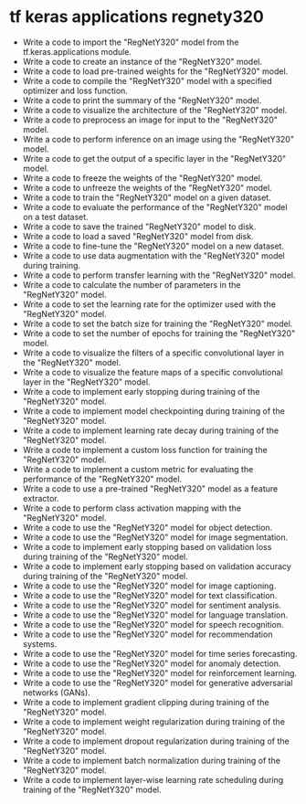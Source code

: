 # tf keras applications regnety320

- Write a code to import the "RegNetY320" model from the tf.keras.applications module.
- Write a code to create an instance of the "RegNetY320" model.
- Write a code to load pre-trained weights for the "RegNetY320" model.
- Write a code to compile the "RegNetY320" model with a specified optimizer and loss function.
- Write a code to print the summary of the "RegNetY320" model.
- Write a code to visualize the architecture of the "RegNetY320" model.
- Write a code to preprocess an image for input to the "RegNetY320" model.
- Write a code to perform inference on an image using the "RegNetY320" model.
- Write a code to get the output of a specific layer in the "RegNetY320" model.
- Write a code to freeze the weights of the "RegNetY320" model.
- Write a code to unfreeze the weights of the "RegNetY320" model.
- Write a code to train the "RegNetY320" model on a given dataset.
- Write a code to evaluate the performance of the "RegNetY320" model on a test dataset.
- Write a code to save the trained "RegNetY320" model to disk.
- Write a code to load a saved "RegNetY320" model from disk.
- Write a code to fine-tune the "RegNetY320" model on a new dataset.
- Write a code to use data augmentation with the "RegNetY320" model during training.
- Write a code to perform transfer learning with the "RegNetY320" model.
- Write a code to calculate the number of parameters in the "RegNetY320" model.
- Write a code to set the learning rate for the optimizer used with the "RegNetY320" model.
- Write a code to set the batch size for training the "RegNetY320" model.
- Write a code to set the number of epochs for training the "RegNetY320" model.
- Write a code to visualize the filters of a specific convolutional layer in the "RegNetY320" model.
- Write a code to visualize the feature maps of a specific convolutional layer in the "RegNetY320" model.
- Write a code to implement early stopping during training of the "RegNetY320" model.
- Write a code to implement model checkpointing during training of the "RegNetY320" model.
- Write a code to implement learning rate decay during training of the "RegNetY320" model.
- Write a code to implement a custom loss function for training the "RegNetY320" model.
- Write a code to implement a custom metric for evaluating the performance of the "RegNetY320" model.
- Write a code to use a pre-trained "RegNetY320" model as a feature extractor.
- Write a code to perform class activation mapping with the "RegNetY320" model.
- Write a code to use the "RegNetY320" model for object detection.
- Write a code to use the "RegNetY320" model for image segmentation.
- Write a code to implement early stopping based on validation loss during training of the "RegNetY320" model.
- Write a code to implement early stopping based on validation accuracy during training of the "RegNetY320" model.
- Write a code to use the "RegNetY320" model for image captioning.
- Write a code to use the "RegNetY320" model for text classification.
- Write a code to use the "RegNetY320" model for sentiment analysis.
- Write a code to use the "RegNetY320" model for language translation.
- Write a code to use the "RegNetY320" model for speech recognition.
- Write a code to use the "RegNetY320" model for recommendation systems.
- Write a code to use the "RegNetY320" model for time series forecasting.
- Write a code to use the "RegNetY320" model for anomaly detection.
- Write a code to use the "RegNetY320" model for reinforcement learning.
- Write a code to use the "RegNetY320" model for generative adversarial networks (GANs).
- Write a code to implement gradient clipping during training of the "RegNetY320" model.
- Write a code to implement weight regularization during training of the "RegNetY320" model.
- Write a code to implement dropout regularization during training of the "RegNetY320" model.
- Write a code to implement batch normalization during training of the "RegNetY320" model.
- Write a code to implement layer-wise learning rate scheduling during training of the "RegNetY320" model.